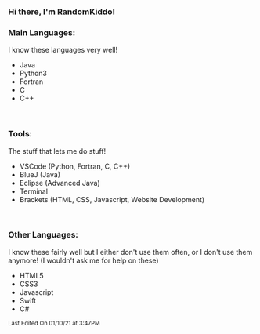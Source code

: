 ### Hi there, I'm RandomKiddo!

### Main Languages:

I know these languages very well!

- Java
- Python3
- Fortran
- C
- C++

<br />

### Tools:

The stuff that lets me do stuff!

- VSCode (Python, Fortran, C, C++)
- BlueJ (Java)
- Eclipse (Advanced Java)
- Terminal
- Brackets (HTML, CSS, Javascript, Website Development)

<br />

### Other Languages:

I know these fairly well but I either don't use them often, or I don't use them anymore! (I wouldn't ask me for help on these)

- HTML5
- CSS3
- Javascript
- Swift
- C#

<sub>Last Edited On 01/10/21 at 3:47PM</sub>
